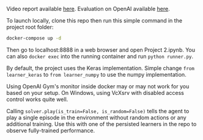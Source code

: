 Video report available [here](https://youtu.be/Gh3jBlLrEo4). Evaluation on OpenAI available [here](https://gym.openai.com/evaluations/eval_f2ZItfucTfe3m77eYgSew#reproducibility).

To launch locally, clone this repo then run this simple command in the project root folder:

```bash
docker-compose up -d
```
Then go to localhost:8888 in a web browser and open Project 2.ipynb. You can also `docker exec` into the running container and run `python runner.py`.

By default, the project uses the Keras implementation. Simple change `from learner_keras` to `from learner_numpy` to use the numpy implementation.

Using OpenAI Gym's monitor inside docker may or may not work for you based on your setup. On Windows, using VcXsrv with disabled access control works quite well.

Calling `solver.play(is_train=False, is_random=False)` tells the agent to play a single episode in the environment without random actions or any additional training. Use this with one of the persisted learners in the repo to observe fully-trained performance.

